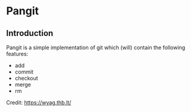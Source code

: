 # Pangit

## Introduction

Pangit is a simple implementation of git which (will) contain the following features:

-   add
-   commit
-   checkout
-   merge
-   rm

Credit: https://wyag.thb.lt/
